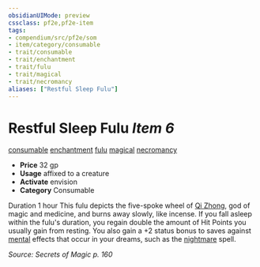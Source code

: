 ```yaml
---
obsidianUIMode: preview
cssclass: pf2e,pf2e-item
tags:
- compendium/src/pf2e/som
- item/category/consumable
- trait/consumable
- trait/enchantment
- trait/fulu
- trait/magical
- trait/necromancy
aliases: ["Restful Sleep Fulu"]
---
```

# Restful Sleep Fulu *Item 6*  
[consumable](../../../rules/traits/consumable.md)  [enchantment](../../../rules/traits/enchantment.md)  [fulu](../../../rules/traits/fulu-som.md)  [magical](../../../rules/traits/magical.md)  [necromancy](../../../rules/traits/necromancy.md)  

- **Price** 32 gp
- **Usage** affixed to a creature
- **Activate** envision
- **Category** Consumable

Duration 1 hour This fulu depicts the five-spoke wheel of [Qi Zhong](../../setting/deities/qi-zhong-logm.md), god of magic and medicine, and burns away slowly, like incense. If you fall asleep within the fulu's duration, you regain double the amount of Hit Points you usually gain from resting. You also gain a +2 status bonus to saves against [mental](../../../rules/traits/mental.md) effects that occur in your dreams, such as the [nightmare](../../spells/nightmare.md) spell.

*Source: Secrets of Magic p. 160*